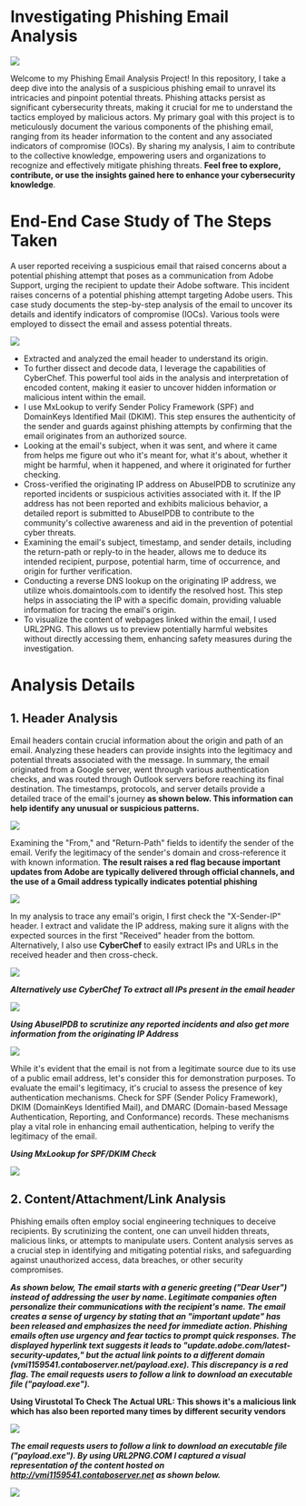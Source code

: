 # Investigating Phishing Email Analysis

<img src="https://github.com/bayulus/phishing-email-analysis/blob/main/images/phi.png?raw=true" >

<p>Welcome to my Phishing Email Analysis Project! In this repository, I take a deep dive into the analysis of a suspicious phishing email to unravel its intricacies and pinpoint potential threats. Phishing attacks persist as significant cybersecurity threats, making it crucial for me to understand the tactics employed by malicious actors. My primary goal with this project is to meticulously document the various components of the phishing email, ranging from its header information to the content and any associated indicators of compromise (IOCs). By sharing my analysis, I aim to contribute to the collective knowledge, empowering users and organizations to recognize and effectively mitigate phishing threats. <b>Feel free to explore, contribute, or use the insights gained here to enhance your cybersecurity knowledge</b>.</p>

# End-End Case Study of The Steps Taken
<p>A user reported receiving a suspicious email that raised concerns about a potential phishing attempt that poses as a communication from Adobe Support, urging the recipient to update their Adobe software.  This incident raises concerns of a potential phishing attempt targeting Adobe users. This case study documents the step-by-step analysis of the email to uncover its details and identify indicators of compromise (IOCs). Various tools were employed to dissect the email and assess potential threats.</p>

<img src="https://github.com/bayulus/phishing-email-analysis/blob/main/images/lily_suspicious_report.png?raw=true" >

  - Extracted and analyzed the email header to understand its origin.
  - To further dissect and decode data, I leverage the capabilities of CyberChef. This powerful tool aids in the analysis and interpretation of encoded content, making it easier to uncover hidden information or malicious intent within the email.
  - I use MxLookup to verify Sender Policy Framework (SPF) and DomainKeys Identified Mail (DKIM). This step ensures the authenticity of the sender and guards against phishing attempts by confirming that the email originates from an authorized source.
  - Looking at the email's subject, when it was sent, and where it came from helps me figure out who it's meant for, what it's about, whether it might be harmful, when it happened, and where it originated for further checking.
  - Cross-verified the originating IP address on AbuseIPDB to scrutinize any reported incidents or suspicious activities associated with it.
If the IP address has not been reported and exhibits malicious behavior, a detailed report is submitted to AbuseIPDB to contribute to the community's collective awareness and aid in the prevention of potential cyber threats.
- Examining the email's subject, timestamp, and sender details, including the return-path or reply-to in the header, allows me to deduce its intended recipient, purpose, potential harm, time of occurrence, and origin for further verification.
- Conducting a reverse DNS lookup on the originating IP address, we utilize whois.domaintools.com to identify the resolved host. This step helps in associating the IP with a specific domain, providing valuable information for tracing the email's origin.
- To visualize the content of webpages linked within the email, I used URL2PNG. This allows us to preview potentially harmful websites without directly accessing them, enhancing safety measures during the investigation.

# Analysis Details

<h2>1. Header Analysis</h2>
<p>Email headers contain crucial information about the origin and path of an email. Analyzing these headers can provide insights into the legitimacy and potential threats associated with the message. In summary, the email originated from a Google server, went through various authentication checks, and was routed through Outlook servers before reaching its final destination. The timestamps, protocols, and server details provide a detailed trace of the email's journey <b>as shown below. This information can help identify any unusual or suspicious patterns.</b></p>
<img src="https://github.com/bayulus/phishing-email-analysis/blob/main/images/2.PNG?raw=true" >

<p>Examining the "From,"  and "Return-Path" fields to identify the sender of the email. Verify the legitimacy of the sender's domain and cross-reference it with known information. <b>The result  raises a red flag because important updates from Adobe are typically delivered through official channels, and the use of a Gmail address typically indicates potential phishing</b></p>
<img src="https://github.com/bayulus/phishing-email-analysis/blob/main/images/1.PNG?raw=true" >


<p>In my analysis to trace any email's origin, I first check the "X-Sender-IP" header. I extract and validate the IP address, making sure it aligns with the expected sources in  the first "Received" header from the bottom. Alternatively, I also use <b>CyberChef</b> to easily extract IPs and URLs in the received header and then cross-check.</p>
<img src="https://github.com/bayulus/phishing-email-analysis/blob/main/images/3.PNG?raw=true" >

***Alternatively use CyberChef To extract all IPs present in the email header***

<img src="https://github.com/bayulus/phishing-email-analysis/blob/main/images/4.PNG?raw=true">

***Using AbuseIPDB to scrutinize any reported incidents and also get more information from the originating IP Address***

<img src="https://github.com/bayulus/phishing-email-analysis/blob/main/images/6.PNG?raw=true" >

<p>While it's evident that the email is not from a legitimate source due to its use of a public email address, let's consider this for demonstration purposes. To evaluate the email's legitimacy, it's crucial to assess the presence of key authentication mechanisms. Check for SPF (Sender Policy Framework), DKIM (DomainKeys Identified Mail), and DMARC (Domain-based Message Authentication, Reporting, and Conformance) records. These mechanisms play a vital role in enhancing email authentication, helping to verify the legitimacy of the email.</p>

***Using MxLookup for SPF/DKIM Check***

<img src="https://github.com/bayulus/phishing-email-analysis/blob/main/images/5.PNG?raw=true" >

<h2>2. Content/Attachment/Link Analysis</h2>
<p>Phishing emails often employ social engineering techniques to deceive recipients. By scrutinizing the content, one can unveil hidden threats, malicious links, or attempts to manipulate users. Content analysis serves as a crucial step in identifying and mitigating potential risks, and safeguarding against unauthorized access, data breaches, or other security compromises.</p>

***As shown below, The email starts with a generic greeting ("Dear User") instead of addressing the user by name. Legitimate companies often personalize their communications with the recipient's name. The email creates a sense of urgency by stating that an "important update" has been released and emphasizes the need for immediate action. Phishing emails often use urgency and fear tactics to prompt quick responses. The displayed hyperlink text suggests it leads to "update.adobe.com/latest-security-updates," but the actual link points to a different domain (vmi1159541.contaboserver.net/payload.exe). This discrepancy is a red flag. The email requests users to follow a link to download an executable file ("payload.exe").***

**Using Virustotal To Check The Actual URL: This shows it's a malicious link which has also been reported many times by different security vendors**

<img src="https://github.com/bayulus/phishing-email-analysis/blob/main/images/8.PNG?raw=true" >

***The email requests users to follow a link to download an executable file ("payload.exe"). By using URL2PNG.COM  I captured a visual representation of the content hosted on http://vmi1159541.contaboserver.net as shown below.***

<img src="https://github.com/bayulus/phishing-email-analysis/blob/main/images/9.PNG?raw=true" >




                                  








